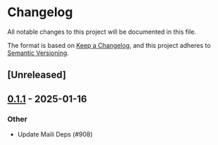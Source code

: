 # Changelog

All notable changes to this project will be documented in this file.

The format is based on [Keep a Changelog](https://keepachangelog.com/en/1.0.0/),
and this project adheres to [Semantic Versioning](https://semver.org/spec/v2.0.0.html).

## [Unreleased]

## [0.1.1](https://github.com/op-rs/kona/compare/kona-proof-interop-v0.1.0...kona-proof-interop-v0.1.1) - 2025-01-16

### Other

- Update Maili Deps (#908)
